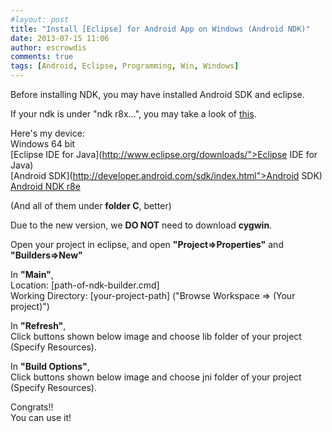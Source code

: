 ```yaml
---
#layout: post
title: "Install [Eclipse] for Android App on Windows (Android NDK)"
date: 2013-07-15 11:06
author: escrowdis
comments: true
tags: [Android, Eclipse, Programming, Win, Windows]
---
```

Before installing NDK,
you may have installed Android SDK and eclipse.

If your ndk is under "ndk r8x...",
you may take a look of [this](https://word.office.live.com/wv/WordView.aspx?FBsrc=https%3A%2F%2Fwww.facebook.com%2Fdownload%2Ffile_preview.php%3Fid%3D129239817285435%26time%3D1373881729%26metadata&amp;access_token=1247935184%3AAVIRl_MikmAwlV-YhjoxU0vONpVnWFRIWNK0x-yqivgUUg&amp;title=Windows+ver+Java+to+C+via+Eclipse.docx).

Here's my device:<br>
Windows 64 bit
<br>
[Eclipse IDE for Java](http://www.eclipse.org/downloads/">Eclipse IDE for Java)
<br>
[Android SDK](http://developer.android.com/sdk/index.html">Android SDK)
<br>
[Android NDK r8e](http://www.oracle.com/technetwork/java/javase/downloads/index.html)

(And all of them under **folder C**, better)

Due to the new version, we **DO NOT** need to download __cygwin__.

Open your project in eclipse, and open **"Project=>Properties"** and **"Builders=>New"**

In **"Main"**,<br>
Location: [path-of-ndk-builder.cmd]<br>
Working Directory: [your-project-path] ("Browse Workspace => (Your project)")

In **"Refresh"**,<br>
Click buttons shown below image and choose lib folder of your project (Specify Resources).

In **"Build Options"**,<br>
Click buttons shown below image and choose jni folder of your project (Specify Resources).

Congrats!!<br>
You can use it!

